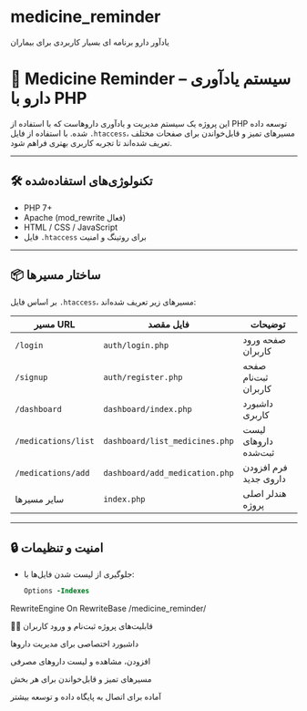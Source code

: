 # medicine_reminder
 یادآور دارو برنامه ای بسیار کاربردی برای بیماران

# 💊 Medicine Reminder – سیستم یادآوری دارو با PHP

این پروژه یک سیستم مدیریت و یادآوری داروهاست که با استفاده از PHP توسعه داده شده. با استفاده از فایل `.htaccess`، مسیرهای تمیز و قابل‌خواندن برای صفحات مختلف تعریف شده‌اند تا تجربه کاربری بهتری فراهم شود.

---

## 🛠️ تکنولوژی‌های استفاده‌شده

- PHP 7+
- Apache (mod_rewrite فعال)
- HTML / CSS / JavaScript
- فایل `.htaccess` برای روتینگ و امنیت

---

## 📦 ساختار مسیرها

بر اساس فایل `.htaccess`، مسیرهای زیر تعریف شده‌اند:

| مسیر URL                  | فایل مقصد                        | توضیحات                     |
|---------------------------|-----------------------------------|------------------------------|
| `/login`                  | `auth/login.php`                 | صفحه ورود کاربران           |
| `/signup`                 | `auth/register.php`              | صفحه ثبت‌نام کاربران        |
| `/dashboard`              | `dashboard/index.php`            | داشبورد کاربری              |
| `/medications/list`       | `dashboard/list_medicines.php`   | لیست داروهای ثبت‌شده        |
| `/medications/add`        | `dashboard/add_medication.php`   | فرم افزودن داروی جدید       |
| سایر مسیرها               | `index.php`                      | هندلر اصلی پروژه            |

---

## 🔒 امنیت و تنظیمات

- جلوگیری از لیست شدن فایل‌ها با:
  ```apache
  Options -Indexes
RewriteEngine On
RewriteBase /medicine_reminder/

👩‍⚕️ قابلیت‌های پروژه
ثبت‌نام و ورود کاربران

داشبورد اختصاصی برای مدیریت داروها

افزودن، مشاهده و لیست داروهای مصرفی

مسیرهای تمیز و قابل‌خواندن برای هر بخش

آماده برای اتصال به پایگاه داده و توسعه بیشتر
